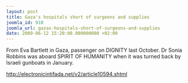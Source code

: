 ```yaml
---
layout: post
title: Gaza's hospitals short of surgeons and supplies
joomla_id: 910
joomla_url: gazas-hospitals-short-of-surgeons-and-supplies
date: 2009-06-12 15:20:08.000000000 +02:00
---
```

<p>From Eva Bartlett in Gaza, passenger on DIGNITY last October. Dr Sonia Robbins was aboard SPIRIT OF HUMANITY when it was turned back by Israeli gunboats in January.</p>
<p><a title="gaza's hospital shortage" href="http://electronicintifada.net/v2/article10594.shtml">http://electronicintifada.net/v2/article10594.shtml</a></p>
